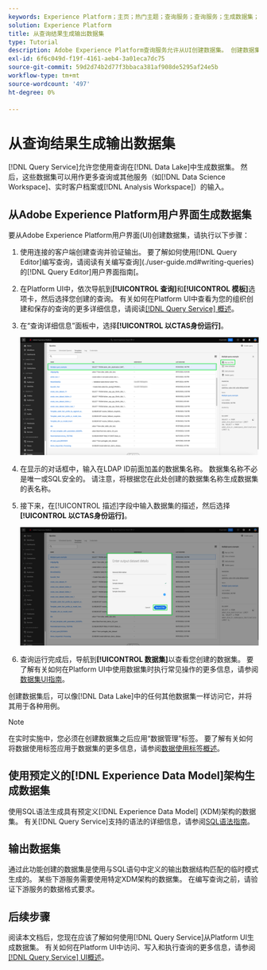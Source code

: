 ```yaml
---
keywords: Experience Platform；主页；热门主题；查询服务；查询服务；生成数据集；生成数据集；创建数据集；
solution: Experience Platform
title: 从查询结果生成输出数据集
type: Tutorial
description: Adobe Experience Platform查询服务允许从UI创建数据集。 创建数据集后，可以像数据湖中的任何其他数据集一样访问它，并将其用于各种用例。
exl-id: 6f6c049d-f19f-4161-aeb4-3a01eca7dc75
source-git-commit: 59d2d74b2d77f3bbaca381af908de5295af24e5b
workflow-type: tm+mt
source-wordcount: '497'
ht-degree: 0%

---
```


# 从查询结果生成输出数据集

[!DNL Query Service]允许您使用查询在[!DNL Data Lake]中生成数据集。 然后，这些数据集可以用作更多查询或其他服务（如[!DNL Data Science Workspace]、实时客户档案或[!DNL Analysis Workspace]）的输入。

## 从Adobe Experience Platform用户界面生成数据集

要从Adobe Experience Platform用户界面(UI)创建数据集，请执行以下步骤：

1. 使用连接的客户端创建查询并验证输出。 要了解如何使用[!DNL Query Editor]编写查询，请阅读有关编写查询](./user-guide.md#writing-queries)的[!DNL Query Editor]用户界面指南[。

2. 在Platform UI中，依次导航到&#x200B;**[!UICONTROL 查询]**&#x200B;和&#x200B;**[!UICONTROL 模板]**&#x200B;选项卡，然后选择您创建的查询。 有关如何在Platform UI中查看为您的组织创建和保存的查询的更多详细信息，请阅读[[!DNL Query Service] 概述](./overview.md#browse)。

3. 在“查询详细信息”面板中，选择&#x200B;**[!UICONTROL 以CTAS身份运行]**。

   ![查询工作区[!UICONTROL 模板]选项卡（选择[!UICONTROL 作为CTAS运行]）突出显示。](../images/ui/create-datasets/run-as-ctas.png)

4. 在显示的对话框中，输入在LDAP ID前面加盖的数据集名称。 数据集名称不必是唯一或SQL安全的。 请注意，将根据您在此处创建的数据集名称生成数据集的表名称。

5. 接下来，在[!UICONTROL 描述]字段中输入数据集的描述，然后选择&#x200B;**[!UICONTROL 以CTAS身份运行]**。

   ![包含数据集详细信息的“输出数据集”对话框，并[!UICONTROL 作为CTAS运行]突出显示](../images/ui/create-datasets/run-query.png)

6. 查询运行完成后，导航到&#x200B;**[!UICONTROL 数据集]**&#x200B;以查看您创建的数据集。 要了解有关如何在Platform UI中使用数据集时执行常见操作的更多信息，请参阅[数据集UI指南](../../catalog/datasets/user-guide.md)。

创建数据集后，可以像[!DNL Data Lake]中的任何其他数据集一样访问它，并将其用于各种用例。

>[!NOTE]
>
>在实时实施中，您必须在创建数据集之后应用“数据管理”标签。 要了解有关如何将数据使用标签应用于数据集的更多信息，请参阅[数据使用标签概述](../../data-governance/labels/overview.md)。

## 使用预定义的[!DNL Experience Data Model]架构生成数据集

使用SQL语法生成具有预定义[!DNL Experience Data Model] (XDM)架构的数据集。 有关[!DNL Query Service]支持的语法的详细信息，请参阅[SQL语法指南](../sql/syntax.md#create-table-as-select)。

## 输出数据集

通过此功能创建的数据集是使用与SQL语句中定义的输出数据结构匹配的临时模式生成的。 某些下游服务需要使用特定XDM架构的数据集。 在编写查询之前，请验证下游服务的数据格式要求。

## 后续步骤

阅读本文档后，您现在应该了解如何使用[!DNL Query Service]从Platform UI生成数据集。 有关如何在Platform UI中访问、写入和执行查询的更多信息，请参阅[[!DNL Query Service] UI概述](./overview.md)。
